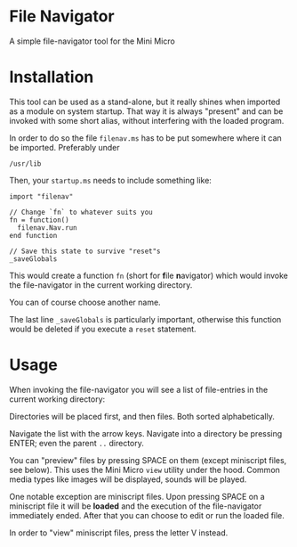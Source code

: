 # File Navigator

A simple file-navigator tool for the Mini Micro

# Installation

This tool can be used as a stand-alone, but it really shines when imported as a module on system startup. That way it is always "present" and can be invoked with some short alias, without interfering with the loaded program.

In order to do so the file `filenav.ms` has to be put somewhere where it can be imported. Preferably under 

```
/usr/lib
```

Then, your `startup.ms` needs to include something like:

```
import "filenav"

// Change `fn` to whatever suits you
fn = function()
  filenav.Nav.run
end function

// Save this state to survive "reset"s
_saveGlobals
```

This would create a function `fn` (short for **f**ile **n**avigator) which would invoke the file-navigator in the current working directory.

You can of course choose another name.

The last line `_saveGlobals` is particularly important, otherwise this function would be deleted if you execute a `reset` statement.

# Usage

When invoking the file-navigator you will see a list of file-entries in the current working directory:

Directories will be placed first, and then files. Both sorted alphabetically.

Navigate the list with the arrow keys. Navigate into a directory be pressing ENTER; even the parent `..` directory.

You can "preview" files by pressing SPACE on them (except miniscript files, see below). This uses the Mini Micro `view` utility under the hood. Common media types like images will be displayed, sounds will be played.

One notable exception are miniscript files. Upon pressing SPACE on a miniscript file it will be **loaded** and the execution of the file-navigator immediately ended. After that you can choose to edit or run the loaded file.

In order to "view" miniscript files, press the letter V instead.
